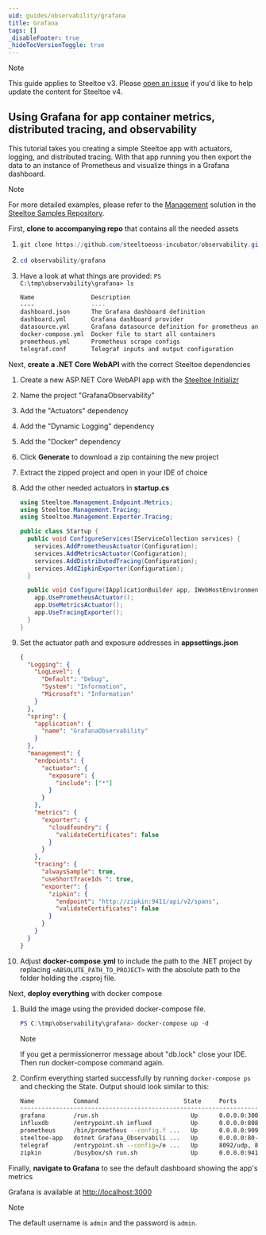 ```yaml
---
uid: guides/observability/grafana
title: Grafana
tags: []
_disableFooter: true
_hideTocVersionToggle: true
---
```


> [!NOTE]
> This guide applies to Steeltoe v3. Please [open an issue](https://github.com/SteeltoeOSS/Documentation/issues/new/choose) if you'd like to help update the content for Steeltoe v4.

## Using Grafana for app container metrics, distributed tracing, and observability

This tutorial takes you creating a simple Steeltoe app with actuators, logging, and distributed tracing. With that app running you then export the data to an instance of Prometheus and visualize things in a Grafana dashboard.

> [!NOTE]
> For more detailed examples, please refer to the [Management](https://github.com/SteeltoeOSS/Samples/tree/main/Management/src) solution in the [Steeltoe Samples Repository](https://github.com/SteeltoeOSS/Samples).

First, **clone to accompanying repo** that contains all the needed assets

1. ```powershell
   git clone https://github.com/steeltoeoss-incubator/observability.git
   ```

1. ```powershell
   cd observability/grafana
   ```

1. Have a look at what things are provided: `PS C:\tmp\observability\grafana> ls`

   ```bash
   Name                Description
   ----                ----
   dashboard.json      The Grafana dashboard definition
   dashboard.yml       Grafana dashboard provider
   datasource.yml      Grafana datasource definition for prometheus and influxdb
   docker-compose.yml  Docker file to start all containers
   prometheus.yml      Prometheus scrape configs
   telegraf.conf       Telegraf inputs and output configuration
   ```

Next, **create a .NET Core WebAPI** with the correct Steeltoe dependencies

1. Create a new ASP.NET Core WebAPI app with the [Steeltoe Initializr](https://start.steeltoe.io)
1. Name the project "GrafanaObservability"
1. Add the "Actuators" dependency
1. Add the "Dynamic Logging" dependency
1. Add the "Docker" dependency
1. Click **Generate** to download a zip containing the new project
1. Extract the zipped project and open in your IDE of choice
1. Add the other needed actuators in **startup.cs**

   ```csharp
   using Steeltoe.Management.Endpoint.Metrics;
   using Steeltoe.Management.Tracing;
   using Steeltoe.Management.Exporter.Tracing;

   public class Startup {
     public void ConfigureServices(IServiceCollection services) {
       services.AddPrometheusActuator(Configuration);
       services.AddMetricsActuator(Configuration);
       services.AddDistributedTracing(Configuration);
       services.AddZipkinExporter(Configuration);
     }

     public void Configure(IApplicationBuilder app, IWebHostEnvironment env) {
       app.UsePrometheusActuator();
       app.UseMetricsActuator();
       app.UseTracingExporter();
     }
   }
   ```

1. Set the actuator path and exposure addresses in **appsettings.json**

   ```json
   {
     "Logging": {
       "LogLevel": {
         "Default": "Debug",
         "System": "Information",
         "Microsoft": "Information"
       }
     },
     "spring": {
       "application": {
         "name": "GrafanaObservability"
       }
     },
     "management": {
       "endpoints": {
         "actuator": {
           "exposure": {
             "include": ["*"]
           }
         }
       },
       "metrics": {
         "exporter": {
           "cloudfoundry": {
             "validateCertificates": false
           }
         }
       },
       "tracing": {
         "alwaysSample": true,
         "useShortTraceIds ": true,
         "exporter": {
           "zipkin": {
             "endpoint": "http://zipkin:9411/api/v2/spans",
             "validateCertificates": false
           }
         }
       }
     }
   }
   ```

1. Adjust **docker-compose.yml** to include the path to the .NET project by replacing `<ABSOLUTE_PATH_TO_PROJECT>` with the absolute path to the folder holding the .csproj file.

Next, **deploy everything** with docker compose

1. Build the image using the provided docker-compose file.

   ```powershell
   PS C:\tmp\observability\grafana> docker-compose up -d
   ```

   > [!NOTE]
   > If you get a permissionerror message about "db.lock" close your IDE. Then run docker-compose command again.

1. Confirm everything started successfully by running `docker-compose ps` and checking the State. Output should look similar to this:

   ```bash
   Name           Command                        State     Ports
   -----------------------------------------------------------------------------------------------------------
   grafana        /run.sh                          Up      0.0.0.0:3000->3000/tcp
   influxdb       /entrypoint.sh influxd           Up      0.0.0.0:8086->8086/tcp
   prometheus     /bin/prometheus --config.f ...   Up      0.0.0.0:9090->9090/tcp
   steeltoe-app   dotnet Grafana_Observabili ...   Up      0.0.0.0:80->80/tcp
   telegraf       /entrypoint.sh --config=/e ...   Up      8092/udp, 8094/tcp, 8125/udp, 0.0.0.0:9273->9273/tcp
   zipkin         /busybox/sh run.sh               Up      0.0.0.0:9411->9411/tcp
   ```

Finally, **navigate to Grafana** to see the default dashboard showing the app's metrics

Grafana is available at [http://localhost:3000](http://localhost:3000)

> [!NOTE]
> The default username is `admin` and the password is `admin`.
